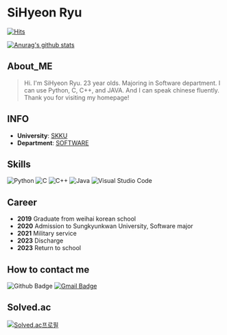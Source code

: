 # SiHyeon Ryu
[![Hits](https://hits.seeyoufarm.com/api/count/incr/badge.svg?url=https%3A%2F%2Fgithub.com%2Fsean429&count_bg=%23CFFFAB&title_bg=%23A2F0FF&icon=&icon_color=%23E7E7E7&title=hits&edge_flat=false)](https://hits.seeyoufarm.com)

[![Anurag's github stats](https://github-readme-stats.vercel.app/api?username=sean429)](https://github.com/anuraghazra/github-readme-stats)

## __About_ME__ 

>Hi. I'm SiHyeon Ryu. 23 year olds. Majoring in Software department. I can use Python, C, C++, and JAVA. And I can speak chinese fluently. Thank you for visiting my homepage!

## __INFO__ 
+ __University__: [SKKU](https://www.skku.edu/skku/index.do)
+ __Department__: [SOFTWARE](https://cse.skku.edu/cse/index.do)


## __Skills__
![Python](https://img.shields.io/badge/python-3670A0?style=flat-square&logo=python&logoColor=ffdd54)
![C](https://img.shields.io/badge/C-blue?style=flat-square&logo=c)
![C++](https://img.shields.io/badge/C%2B%2B-blue?style=flat-square&logo=c%2B%2B)
![Java](https://img.shields.io/badge/Java-%23ED8B00.svg?style=flat-square&logo=java&logoColor=white)
![Visual Studio Code](https://img.shields.io/badge/Visual%20Studio%20Code-0078d7.svg?style=flat-square&logo=visual-studio-code&logoColor=white)

## __Career__
+ __2019__ Graduate from weihai korean school
+ __2020__ Admission to Sungkyunkwan University, Software major
+ __2021__ Military service
+ __2023__ Discharge
+ __2023__ Return to school

## __How to contact me__
![Github Badge](https://img.shields.io/badge/github-black?style=flat-square&logo=github&link=github.com%2Fsean429)
[![Gmail Badge](https://img.shields.io/badge/Gmail-d14836?style=flat-square&logo=Gmail&logoColor=white&link=mailto:sean429@g.skku.edu)](mailto:sean429@g.skku.edu)


## Solved.ac
[![Solved.ac프로필](http://mazassumnida.wtf/api/v2/generate_badge?boj=sean429)](https://solved.ac/sean429)
